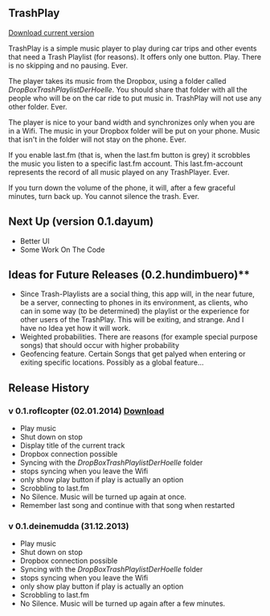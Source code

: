 ## TrashPlay

[Download current version](https://www.dropbox.com/s/g0jf9bbckhkohtk/TrasPlay_0.1.roflcopter.apk)

TrashPlay is a simple music player to play during car trips and other events that need a Trash Playlist (for reasons). It offers only one button. Play. There is no skipping and no pausing. Ever.

The player takes its music from the Dropbox, using a folder called _DropBoxTrashPlaylistDerHoelle_. You should share that folder with all the people who will be on the car ride to put music in. TrashPlay will not use any other folder. Ever.

The player is nice to your band width and synchronizes only when you are in a Wifi. The music in your Dropbox folder will be put on your phone. Music that isn't in the folder will not stay on the phone. Ever.

If you enable last.fm (that is, when the last.fm button is grey) it scrobbles the music you listen to a specific last.fm account. This last.fm-account represents the record of all music played on any TrashPlayer. Ever.

If you turn down the volume of the phone, it will, after a few graceful minutes, turn back up. You cannot silence the trash. Ever.

## Next Up (version 0.1.dayum)
* Better UI
* Some Work On The Code

## Ideas for Future Releases (0.2.hundimbuero)**

* Since Trash-Playlists are a social thing, this app will, in the near future, be a server, connecting to phones in its environment, as clients, who can in some way (to be determined) the playlist or the experience for other users of the TrashPlay. This will be exiting, and strange. And I have no Idea yet how it will work. 
* Weighted probabilities. There are reasons (for example special purpose songs) that should occur with higher probability
* Geofencing feature. Certain Songs that get palyed when entering or exiting specific locations. Possibly as a global feature...

## Release History
### v 0.1.roflcopter (02.01.2014) [Download](https://www.dropbox.com/s/g0jf9bbckhkohtk/TrasPlay_0.1.roflcopter.apk)
* Play music
* Shut down on stop
* Display title of the current track
* Dropbox connection possible
* Syncing with the _DropBoxTrashPlaylistDerHoelle_ folder
* stops syncing when you leave the Wifi
* only show play button if play is actually an option
* Scrobbling to last.fm
* No Silence. Music will be turned up again at once.
* Remember last song and continue with that song when restarted

### v 0.1.deinemudda (31.12.2013)
* Play music
* Shut down on stop
* Dropbox connection possible
* Syncing with the _DropBoxTrashPlaylistDerHoelle_ folder
* stops syncing when you leave the Wifi
* only show play button if play is actually an option
* Scrobbling to last.fm
* No Silence. Music will be turned up again after a few minutes.
